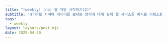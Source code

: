```yaml
---
title: "[weekly] [nb] 웹 개발 시작하기(2)"
subtitle: "HTTP로 서버에 데이터를 보내는 방식에 대해 실제 웹 서비스를 예시로 리퀘스트, 리스폰스를 설명해 주세요. (크롬 개발자 도구를 활용합니다.)"
tags:
  - weekly
layout: layouts/post.njk
date: 2025-04-30
---
```

